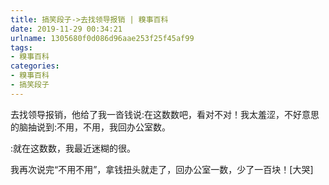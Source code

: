 ```yaml
---
title: 搞笑段子->去找领导报销 | 糗事百科
date: 2019-11-29 00:34:21
urlname: 1305680f0d086d96aae253f25f45af99
tags: 
- 糗事百科
categories:
- 糗事百科
- 搞笑段子
---
```

去找领导报销，他给了我一沓钱说:在这数数吧，看对不对！我太羞涩，不好意思的脑抽说到:不用，不用，我回办公室数。

:就在这数数，我最近迷糊的很。

我再次说完“不用不用”，拿钱扭头就走了，回办公室一数，少了一百块！[大哭]


